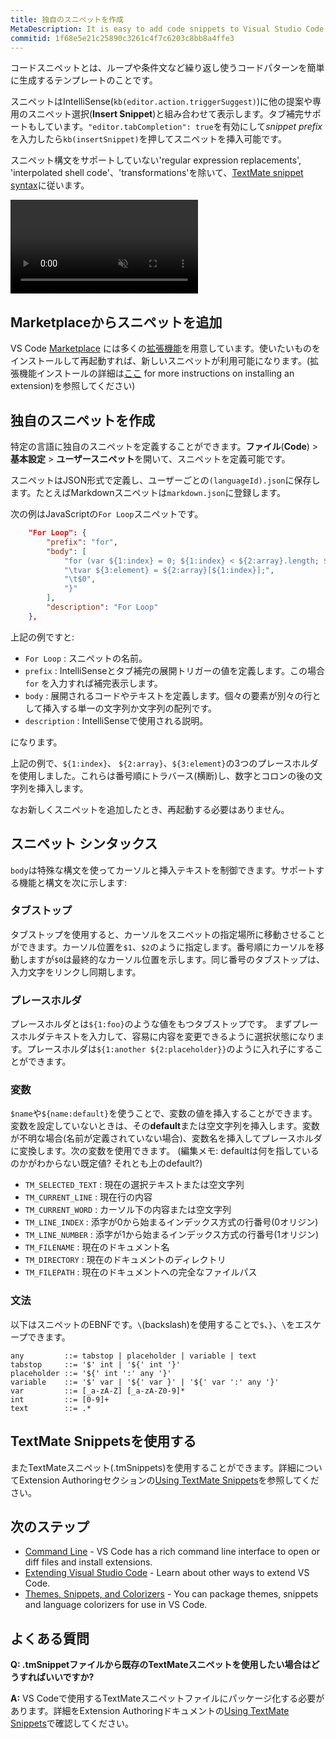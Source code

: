 ```yaml
---
title: 独自のスニペットを作成
MetaDescription: It is easy to add code snippets to Visual Studio Code both for your own use or to share with others on the public Extension Marketplace. TextMate .tmSnippets files are supported.
commitid: 1f68e5e21c25890c3261c4f7c6203c8bb8a4ffe3
---
```


コードスニペットとは、ループや条件文など繰り返し使うコードパターンを簡単に生成するテンプレートのことです。

スニペットはIntelliSense(`kb(editor.action.triggerSuggest)`)に他の提案や専用のスニペット選択(**Insert Snippet**)と組み合わせて表示します。タブ補完サポートもしています。`"editor.tabCompletion": true`を有効にして*snippet prefix*を入力したら`kb(insertSnippet)`を押してスニペットを挿入可能です。

スニペット構文をサポートしていない'regular expression replacements', 'interpolated shell code'、'transformations'を除いて、[TextMate snippet syntax](https://manual.macromates.com/en/snippets)に従います。

<video id="snippets-showcase" src="https://az754404.vo.msecnd.net/public/snippets_showcase.mp4" placeholder="/images/userdefinedsnippets_snippets_placeholder.png" autoplay loop controls muted>
    Sorry you're browser doesn't support HTML 5 video.
</video>

## Marketplaceからスニペットを追加

VS Code [Marketplace](https://marketplace.visualstudio.com/vscode) には多くの[拡張機能](/docs/userguide/extension-gallery.md)を用意しています。使いたいものをインストールして再起動すれば、新しいスニペットが利用可能になります。(拡張機能インストールの詳細は[ここ](/docs/userguide/extension-gallery.md#browse-and-install-extensions) for more instructions on installing an extension)を参照してください)

## 独自のスニペットを作成

特定の言語に独自のスニペットを定義することができます。**ファイル**(**Code**) > **基本設定** > **ユーザースニペット**を開いて、スニペットを定義可能です。

スニペットはJSON形式で定義し、ユーザーごとの`(languageId).json`に保存します。たとえばMarkdownスニペットは`markdown.json`に登録します。

次の例はJavaScriptの`For Loop`スニペットです。

```json
    "For Loop": {
        "prefix": "for",
        "body": [
            "for (var ${1:index} = 0; ${1:index} < ${2:array}.length; ${1:index}++) {",
            "\tvar ${3:element} = ${2:array}[${1:index}];",
            "\t$0",
            "}"
        ],
        "description": "For Loop"
    },
```

上記の例ですと:

* `For Loop` : スニペットの名前。
* `prefix` : IntelliSenseとタブ補完の展開トリガーの値を定義します。この場合 `for` を入力すれば補完表示します。
* `body` : 展開されるコードやテキストを定義します。個々の要素が別々の行として挿入する単一の文字列か文字列の配列です。
* `description` : IntelliSenseで使用される説明。

になります。

上記の例で、`${1:index}`、 `${2:array}`、`${3:element}`の3つのプレースホルダを使用しました。これらは番号順にトラバース(横断)し、数字とコロンの後の文字列を挿入します。

なお新しくスニペットを追加したとき、再起動する必要はありません。

## スニペット シンタックス

`body`は特殊な構文を使ってカーソルと挿入テキストを制御できます。サポートする機能と構文を次に示します:

### タブストップ

タブストップを使用すると、カーソルをスニペットの指定場所に移動させることができます。カーソル位置を`$1`、`$2`のように指定します。番号順にカーソルを移動しますが`$0`は最終的なカーソル位置を示します。同じ番号のタブストップは、入力文字をリンクし同期します。

### プレースホルダ

プレースホルダとは`${1:foo}`のような値をもつタブストップです。 まずプレースホルダテキストを入力して、容易に内容を変更できるように選択状態になります。プレースホルダは`${1:another ${2:placeholder}}`のように入れ子にすることができます。

### 変数

`$name`や`${name:default}`を使うことで、変数の値を挿入することができます。変数を設定していないときは、その**default**または空文字列を挿入します。変数が不明な場合(名前が定義されていない場合)、変数名を挿入してプレースホルダに変換します。次の変数を使用できます。
(編集メモ: defaultは何を指しているのかがわからない既定値? それとも上のdefault?)

* `TM_SELECTED_TEXT` : 現在の選択テキストまたは空文字列
* `TM_CURRENT_LINE` : 現在行の内容
* `TM_CURRENT_WORD` : カーソル下の内容または空文字列
* `TM_LINE_INDEX` : 添字が0から始まるインデックス方式の行番号(0オリジン)
* `TM_LINE_NUMBER` : 添字が1から始まるインデックス方式の行番号(1オリジン)
* `TM_FILENAME` : 現在のドキュメント名
* `TM_DIRECTORY` : 現在のドキュメントのディレクトリ
* `TM_FILEPATH` : 現在のドキュメントへの完全なファイルパス


### 文法

以下はスニペットのEBNFです。`\`(backslash)を使用することで`$`、`}`、`\`をエスケープできます。

```
any         ::= tabstop | placeholder | variable | text
tabstop     ::= '$' int | '${' int '}'
placeholder ::= '${' int ':' any '}'
variable    ::= '$' var | '${' var }' | '${' var ':' any '}'
var         ::= [_a-zA-Z] [_a-zA-Z0-9]*
int         ::= [0-9]+
text        ::= .*
```

## TextMate Snippetsを使用する

またTextMateスニペット(.tmSnippets)を使用することができます。詳細についてExtension Authoringセクションの[Using TextMate Snippets](/docs/extensions/themes-snippets-colorizers.md#using-textmate-snippets)を参照してください。

## 次のステップ

* [Command Line](/docs/userguide/command-line.md) - VS Code has a rich command line interface to open or diff files and install extensions.
* [Extending Visual Studio Code](/docs/extensions/overview.md) - Learn about other ways to extend VS Code.
* [Themes, Snippets, and Colorizers](/docs/extensions/themes-snippets-colorizers.md) - You can package themes, snippets and language colorizers for use in VS Code.

## よくある質問

**Q: .tmSnippetファイルから既存のTextMateスニペットを使用したい場合はどうすればいいですか?**

**A:** VS Codeで使用するTextMateスニペットファイルにパッケージ化する必要があります。詳細をExtension Authoringドキュメントの[Using TextMate Snippets](/docs/extensions/themes-snippets-colorizers.md#using-textmate-snippets)で確認してください。
